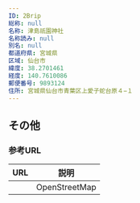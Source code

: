 ```yaml
---
ID: 2Brip
総称: null
名称: 津島祇園神社
名称読み: null
別名: null
都道府県: 宮城県
区域: 仙台市
緯度: 38.2701461
経度: 140.7610086
郵便番号: 9893124
住所: 宮城県仙台市青葉区上愛子蛇台原４−１
---
```


## その他

### 参考URL

| URL | 説明          |
| --- | ------------- |
|     | OpenStreetMap |
